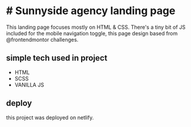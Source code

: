 # # Sunnyside agency landing page

This landing page  focuses mostly on HTML & CSS. There's a tiny bit of JS included for the mobile navigation toggle, 
this page design based from @frontendmontor challenges.


## simple tech used in project

 - HTML
 - SCSS
 - VANILLA JS
 
 ## deploy
 this project was deployed on netlify.
 
